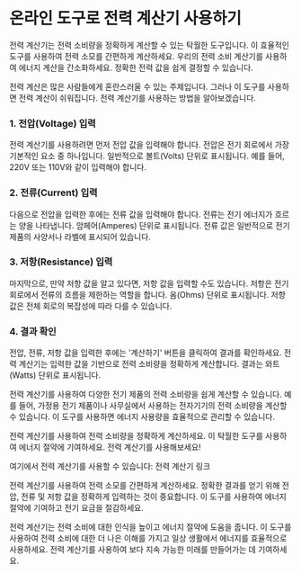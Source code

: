 온라인 도구로 전력 계산기 사용하기
===================

전력 계산기는 전력 소비량을 정확하게 계산할 수 있는 탁월한 도구입니다. 이 효율적인 도구를 사용하여 전력 소모를 간편하게 계산하세요. 우리의 전력 소비 계산기를 사용하여 에너지 계산을 간소화하세요. 정확한 전력 값을 쉽게 결정할 수 있습니다.

전력 계산은 많은 사람들에게 혼란스러울 수 있는 주제입니다. 그러나 이 도구를 사용하면 전력 계산이 쉬워집니다. 전력 계산기를 사용하는 방법을 알아보겠습니다.

### 1. 전압(Voltage) 입력

전력 계산기를 사용하려면 먼저 전압 값을 입력해야 합니다. 전압은 전기 회로에서 가장 기본적인 요소 중 하나입니다. 일반적으로 볼트(Volts) 단위로 표시됩니다. 예를 들어, 220V 또는 110V와 같이 입력해야 합니다.

### 2. 전류(Current) 입력

다음으로 전압을 입력한 후에는 전류 값을 입력해야 합니다. 전류는 전기 에너지가 흐르는 양을 나타냅니다. 암페어(Amperes) 단위로 표시됩니다. 전류 값은 일반적으로 전기 제품의 사양서나 라벨에 표시되어 있습니다.

### 3. 저항(Resistance) 입력

마지막으로, 만약 저항 값을 알고 있다면, 저항 값을 입력할 수도 있습니다. 저항은 전기 회로에서 전류의 흐름을 제한하는 역할을 합니다. 옴(Ohms) 단위로 표시됩니다. 저항 값은 전체 회로의 복잡성에 따라 다를 수 있습니다.

### 4. 결과 확인

전압, 전류, 저항 값을 입력한 후에는 '계산하기' 버튼을 클릭하여 결과를 확인하세요. 전력 계산기는 입력한 값을 기반으로 전력 소비량을 정확하게 계산합니다. 결과는 와트(Watts) 단위로 표시됩니다.

전력 계산기를 사용하여 다양한 전기 제품의 전력 소비량을 쉽게 계산할 수 있습니다. 예를 들어, 가정용 전기 제품이나 사무실에서 사용하는 전자기기의 전력 소비량을 계산할 수 있습니다. 이 도구를 사용하면 에너지 사용량을 효율적으로 관리할 수 있습니다.

전력 계산기를 사용하여 전력 소비량을 정확하게 계산하세요. 이 탁월한 도구를 사용하여 에너지 절약에 기여하세요. 전력 계산기를 사용해보세요!

여기에서 전력 계산기를 사용할 수 있습니다: 전력 계산기 링크

전력 계산기를 사용하여 전력 소모를 간편하게 계산하세요. 정확한 결과를 얻기 위해 전압, 전류 및 저항 값을 정확하게 입력하는 것이 중요합니다. 이 도구를 사용하여 에너지 절약에 기여하고 전기 요금을 절감하세요.

전력 계산기는 전력 소비에 대한 인식을 높이고 에너지 절약에 도움을 줍니다. 이 도구를 사용하여 전력 소비에 대한 더 나은 이해를 가지고 일상 생활에서 에너지를 효율적으로 사용하세요. 전력 계산기를 사용하여 보다 지속 가능한 미래를 만들어가는 데 기여하세요.